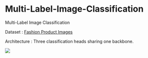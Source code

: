 # Multi-Label-Image-Classification
Multi-Label Image Classification

Dataset : [Fashion Product Images](https://www.kaggle.com/paramaggarwal/fashion-product-images-small)

Architecture : Three classification heads sharing one backbone.

![](https://learnopencv.com/wp-content/uploads/2020/03/from_imagenet_classification_to_our_model.png)

